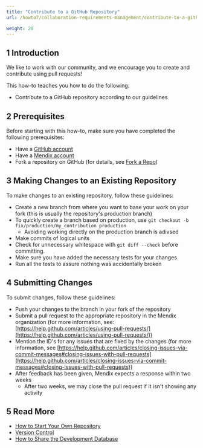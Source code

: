 ```yaml
---
title: "Contribute to a GitHub Repository"
url: /howto7/collaboration-requirements-management/contribute-to-a-github-repository/

weight: 20
---
```

## 1 Introduction

We like to work with our community, and we encourage you to create and contribute using pull requests!

This how-to teaches you how to do the following:

* Contribute to a GitHub repository according to our guidelines

## 2 Prerequisites

Before starting with this how-to, make sure you have completed the following prerequisites:

* Have a [GitHub account](https://github.com/join)
* Have a [Mendix account](https://home.mendix.com/)
* Fork a repository on GitHub (for details, see [Fork a Repo](https://help.github.com/articles/fork-a-repo/))

## 3 Making Changes to an Existing Repository

To make changes to an existing repository, follow these guidelines:

* Create a new branch from where you want to base your work on your fork (this is usually the repository's production branch)
* To quickly create a branch based on production, use `git checkout -b fix/production/my_contribution production`
    * Avoiding working directly on the production branch is adivsed
* Make commits of logical units
* Check for unnecessary whitespace with `git diff --check` before committing.
* Make sure you have added the necessary tests for your changes
* Run all the tests to assure nothing was accidentally broken

## 4 Submitting Changes

To submit changes, follow these guidelines:

* Push your changes to the branch in your fork of the repository
* Submit a pull request to the appropriate repository in the Mendix organization (for more information, see: [https://help.github.com/articles/using-pull-requests/](https://help.github.com/articles/using-pull-requests/))
* Mention the ID's for any issues that are fixed by the changes (for more information, see [https://help.github.com/articles/closing-issues-via-commit-messages#closing-issues-with-pull-requests](https://help.github.com/articles/closing-issues-via-commit-messages#closing-issues-with-pull-requests))
* After feedback has been given, Mendix expects a response within two weeks
    * After two weeks, we may close the pull request if it isn't showing any activity

## 5 Read More

* [How to Start Your Own Repository](/howto7/collaboration-requirements-management/starting-your-own-repository/)
* [Version Control](/refguide7/version-control/)
* [How to Share the Development Database](/howto7/collaboration-requirements-management/sharing-the-development-database/)
